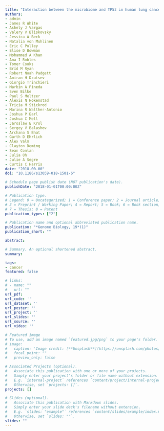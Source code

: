 ```yaml
---
title: "Interaction between the microbiome and TP53 in human lung cancer"
authors: 
- admin
- James R White
- Ashely J Vargas
- Valery V Bliskovsky
- Jessica A Beck
- Natalia von Muhlinen
- Eric C Polley
- Elise D Bowman
- Mohammed A Khan
- Ana I Robles
- Tomer Cooks
- Bríd M Ryan
- Robert Noah Padgett
- Amiran H Dzutsev
- Giorgio Trinchieri
- Marbin A Pineda
- Sven Bilke
- Paul S Meltzer
- Alexis N Hokenstad
- Tricia M Stickrod
- Marina R Walther-Antonio
- Joshua P Earl
- Joshua C Mell
- Jaroslaw E Krol
- Sergey V Balashov
- Archana S Bhat
- Garth D Ehrlich
- Alex Valm
- Clayton Deming
- Sean Conlan
- Julia Oh
- Julie A Segre
- Curtis C Harris
date: "2018-00-00"
doi: "10.1186/s13059-018-1501-6"

# Schedule page publish date (NOT publication's date).
publishDate: "2018-01-01T00:00:00Z"

# Publication type.
# Legend: 0 = Uncategorized; 1 = Conference paper; 2 = Journal article;
# 3 = Preprint / Working Paper; 4 = Report; 5 = Book; 6 = Book section;
# 7 = Thesis; 8 = Patent
publication_types: ["2"]

# Publication name and optional abbreviated publication name.
publication: "*Genome Biology, 19*(1)"
publication_short: ""

abstract: 

# Summary. An optional shortened abstract.
summary: 

tags:
- cancer
featured: false

# links:
# - name: ""
#   url: ""
url_pdf: 
url_code: ''
url_dataset: ''
url_poster: ''
url_project: ''
url_slides: ''
url_source: ''
url_video: ''

# Featured image
# To use, add an image named `featured.jpg/png` to your page's folder. 
# image:
#   caption: 'Image credit: [**Unsplash**](https://unsplash.com/photos/jdD8gXaTZsc)'
#   focal_point: ""
#   preview_only: false

# Associated Projects (optional).
#   Associate this publication with one or more of your projects.
#   Simply enter your project's folder or file name without extension.
#   E.g. `internal-project` references `content/project/internal-project/index.md`.
#   Otherwise, set `projects: []`.
projects: []

# Slides (optional).
#   Associate this publication with Markdown slides.
#   Simply enter your slide deck's filename without extension.
#   E.g. `slides: "example"` references `content/slides/example/index.md`.
#   Otherwise, set `slides: ""`.
slides: ""
---
```


